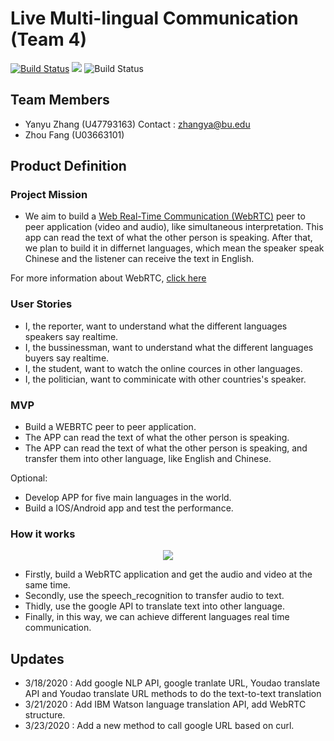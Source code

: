 # Live Multi-lingual Communication (Team 4)

[![Build Status](https://travis-ci.org/zhangyanyu0722/Multi-lingual-Communicator.svg?branch=master)](https://travis-ci.org/zhangyanyu0722/Multi-lingual-Communicator)
![](https://img.shields.io/badge/python-3.6%7C3.7%7C3.8-red)
![Build Status](https://img.shields.io/badge/License-MIT-green)

## Team Members
- Yanyu Zhang (U47793163) Contact : zhangya@bu.edu
- Zhou Fang (U03663101)

## Product Definition

### Project Mission
- We aim to build a [Web Real-Time Communication (WebRTC)] peer to peer application (video and audio), like simultaneous interpretation. This app can read the text of what the other person is speaking. After that, we plan to build it in differnet languages, which mean the speaker speak Chinese and the listener can receive the text in English.

For more information about WebRTC, [click here]

### User Stories
- I, the reporter, want to understand what the different languages speakers say realtime.
- I, the bussinessman, want to understand what the different languages buyers say realtime.
- I, the student, want to watch the online cources in other languages.
- I, the politician, want to comminicate with other countries's speaker.

### MVP
- Build a WEBRTC peer to peer application.
- The APP can read the text of what the other person is speaking.
- The APP can read the text of what the other person is speaking, and transfer them into other language, like English and Chinese.

Optional:
- Develop APP for five main languages in the world.
- Build a IOS/Android app and test the performance.

### How it works
<p align="middle">
  <img src= "https://github.com/zhangyanyu0722/Multi-lingual-Communicator/blob/master/images/structure.png">
</p>

- Firstly, build a WebRTC application and get the audio and video at the same time.
- Secondly, use the speech_recognition to transfer audio to text.
- Thidly, use the google API to translate text into other language.
- Finally, in this way, we can achieve different languages real time communication.

## Updates
- 3/18/2020 : Add google NLP API, google tranlate URL, Youdao translate API and Youdao translate URL methods to do the text-to-text translation
- 3/21/2020 : Add IBM Watson language translation API, add WebRTC structure.
- 3/23/2020 : Add a new method to call google URL based on curl.


[Web Real-Time Communication (WebRTC)]:https://webrtc.org/
[click here]:https://www.youtube.com/watch?v=d7NsiFXcc5A
[AIORTC]:https://github.com/aiortc/aiortc

